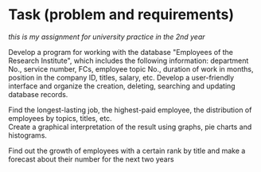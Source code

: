 # Task (problem and requirements)
*this is my assignment for university practice in the 2nd year*

Develop a program for working with the database "Employees of the Research Institute", which includes the following information: department
No., service number, FCs, employee topic No., duration of work in months, position in the company ID,
titles, salary, etc. Develop a user-friendly interface and organize the creation, deleting, searching and updating database records.

Find the longest-lasting job, the highest-paid employee, the distribution of employees by topics, titles, etc. \
Create a graphical interpretation of the result using graphs, pie charts and histograms.

Find out the growth of employees with a certain rank by title and make a forecast about their number for the next two years

